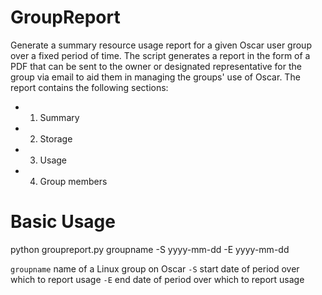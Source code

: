 # GroupReport
Generate a summary resource usage report for a given Oscar user group over a fixed period of time. The script generates a report in the form of a PDF that can be sent to the owner or designated representative for the group via email to aid them in managing the groups' use of Oscar. The report contains the following sections:
* 1. Summary
* 2. Storage
* 3. Usage
* 4. Group members

# Basic Usage
python groupreport.py groupname -S yyyy-mm-dd -E yyyy-mm-dd

`groupname` name of a Linux group on Oscar
`-S` start date of period over which to report usage
`-E` end date of period over which to report usage

#
